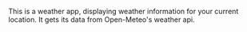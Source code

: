 This is a weather app, displaying weather information for your current location. 
It gets its data from Open-Meteo's weather api.